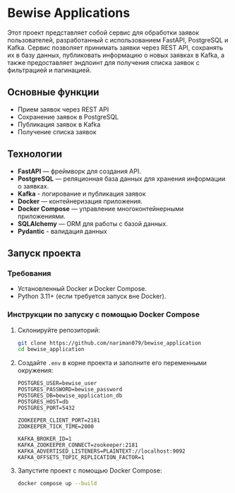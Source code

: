 # Bewise Applications
Этот проект представляет собой сервис для обработки заявок пользователей, разработанный с использованием FastAPI, PostgreSQL и Kafka. Сервис позволяет принимать заявки через REST API, сохранять их в базу данных, публиковать информацию о новых заявках в Kafka, а также предоставляет эндпоинт для получения списка заявок с фильтрацией и пагинацией.


## Основные функции
 - Прием заявок через REST API
 - Сохранение заявок в PostgreSQL 
 - Публикация заявок в Kafka 
 - Получение списка заявок

## Технологии   
- **FastAPI** — фреймворк для создания API.
- **PostgreSQL** — реляционная база данных для 
хранения информации о заявках.
- **Kafka** - логирование и публикация заявок
- **Docker** — контейнеризация приложения.
- **Docker Compose** — управление многоконтейнерными приложениями.
- **SQLAlchemy** — ORM для работы с базой данных.
- **Pydantic** - валидация данныx

## Запуск проекта

### Требования
- Установленный Docker и Docker Compose.
- Python 3.11+ (если требуется запуск вне Docker).
### Инструкции по запуску с помощью Docker Compose
1. Склонируйте репозиторий:

    ```bash
    git clone https://github.com/nariman079/bewise_application
    cd bewise_application
    ```

2. Создайте `.env` в корне проекта и заполните его переменными окружения:

    ```env
    POSTGRES_USER=bewise_user
    POSTGRES_PASSWORD=bewise_password
    POSTGRES_DB=bewise_application_db
    POSTGRES_HOST=db
    POSTGRES_PORT=5432

    ZOOKEEPER_CLIENT_PORT=2181
    ZOOKEEPER_TICK_TIME=2000

    KAFKA_BROKER_ID=1
    KAFKA_ZOOKEEPER_CONNECT=zookeeper:2181
    KAFKA_ADVERTISED_LISTENERS=PLAINTEXT://localhost:9092
    KAFKA_OFFSETS_TOPIC_REPLICATION_FACTOR=1
    ```

3. Запустите проект с помощью Docker Compose:

    ```bash
    docker compose up --build
    ```

